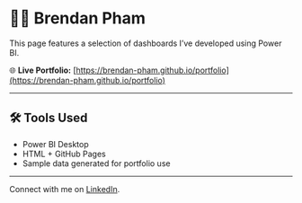 # 👨‍💼 Brendan Pham

This page features a selection of dashboards I’ve developed using Power BI.

🌐 **Live Portfolio:** [https://brendan-pham.github.io/portfolio](https://brendan-pham.github.io/portfolio)

---

## 🛠️ Tools Used

- Power BI Desktop
- HTML + GitHub Pages
- Sample data generated for portfolio use

---

Connect with me on [LinkedIn](https://www.linkedin.com/in/brendan-pham-aus).
